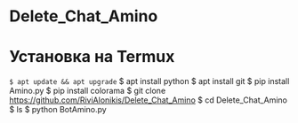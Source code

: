 # Delete_Chat_Amino

# Установка на Termux

``` $ apt update && apt upgrade ```
$ apt install python
$ apt install git
$ pip install Amino.py
$ pip install colorama
$ git clone https://github.com/RiviAlonikis/Delete_Chat_Amino
$ cd Delete_Chat_Amino
$ ls
$ python BotAmino.py
